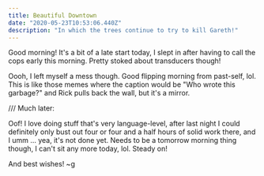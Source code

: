 ```yaml
---
title: Beautiful Downtown
date: "2020-05-23T10:53:06.440Z"
description: "In which the trees continue to try to kill Gareth!"
---
```


Good morning! It's a bit of a late start today, I slept in after having to call the cops early this morning. Pretty stoked about transducers though!

Oooh, I left myself a mess though. Good flipping morning from past-self, lol. This is like those memes where the caption would be "Who wrote this garbage?" and Rick pulls back the wall, but it's a mirror.

/// Much later:

Oof! I love doing stuff that's very language-level, after last night I could definitely only bust out four or four and a half hours of solid work there, and I umm ... yea, it's not done yet. Needs to be a tomorrow morning thing though, I can't sit any more today, lol. Steady on!

And best wishes!
~g
